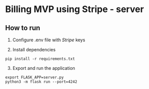 # Billing MVP using Stripe - server

## How to run

1. Configure .env file with *Stripe* keys

2. Install dependencies

```
pip install -r requirements.txt
```

3. Export and run the application

```
export FLASK_APP=server.py
python3 -m flask run --port=4242
```
